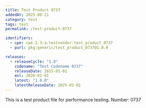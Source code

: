 ```yaml
---
title: Test Product 0737
addedAt: 2025-08-21
category: test
tags: test
permalink: /test-product-0737

identifiers:
  - cpe: cpe:2.3:a:testvendor:test_product_0737
  - purl: pkg:generic/test_product_0737@1.0.0

releases:
  - releaseCycle: "1.0"
    codename: "Test Codename 0737"
    releaseDate: 2025-01-01
    eol: 2026-01-01
    latest: "1.0.0"
    latestReleaseDate: 2025-01-01
---
```


This is a test product file for performance testing. Number: 0737
